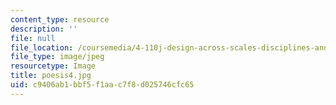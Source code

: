 ```yaml
---
content_type: resource
description: ''
file: null
file_location: /coursemedia/4-110j-design-across-scales-disciplines-and-problem-contexts-spring-2013/c9406ab1bbf5f1aac7f8d025746cfc65_poesis4.jpg
file_type: image/jpeg
resourcetype: Image
title: poesis4.jpg
uid: c9406ab1-bbf5-f1aa-c7f8-d025746cfc65
---
```

